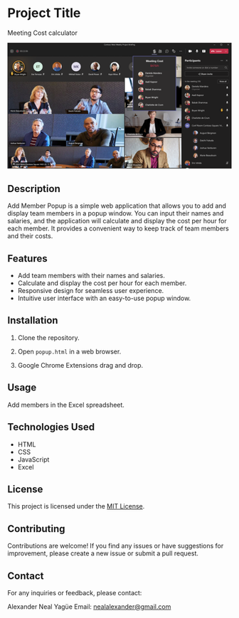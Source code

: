 # Project Title

Meeting Cost calculator

![My image](description.png)








## Description

Add Member Popup is a simple web application that allows you to add and display team members in a popup window. You can input their names and salaries, and the application will calculate and display the cost per hour for each member. It provides a convenient way to keep track of team members and their costs.

## Features

- Add team members with their names and salaries.
- Calculate and display the cost per hour for each member.
- Responsive design for seamless user experience.
- Intuitive user interface with an easy-to-use popup window.

## Installation

1. Clone the repository.
2. Open `popup.html` in a web browser.

3. Google Chrome Extensions drag and drop.

## Usage

Add members in the Excel spreadsheet.

## Technologies Used

- HTML
- CSS
- JavaScript
- Excel

## License

This project is licensed under the [MIT License](LICENSE).

## Contributing

Contributions are welcome! If you find any issues or have suggestions for improvement, please create a new issue or submit a pull request.


## Contact

For any inquiries or feedback, please contact:

Alexander Neal Yagüe
Email: nealalexander@gmail.com

